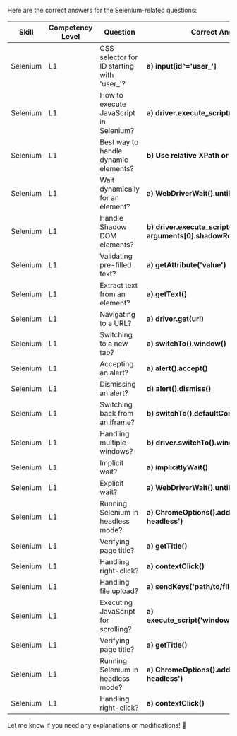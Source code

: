 Here are the correct answers for the Selenium-related questions:

| Skill    | Competency Level | Question                                    | Correct Answer                         | Topic                      |
|----------|----------------|--------------------------------|--------------------------------|--------------------------|
| Selenium | L1 | CSS selector for ID starting with 'user_'? | **a) input[id^='user_']** | XPath & CSS |
| Selenium | L1 | How to execute JavaScript in Selenium? | **a) driver.execute_script()** | Advanced Selenium |
| Selenium | L1 | Best way to handle dynamic elements? | **b) Use relative XPath or CSS** | Advanced Selenium |
| Selenium | L1 | Wait dynamically for an element? | **a) WebDriverWait().until()** | Waits & Synchronization |
| Selenium | L1 | Handle Shadow DOM elements? | **b) driver.execute_script('return arguments[0].shadowRoot', host)** | Shadow DOM |
| Selenium | L1 | Validating pre-filled text? | **a) getAttribute('value')** | Validations |
| Selenium | L1 | Extract text from an element? | **a) getText()** | Element Interaction |
| Selenium | L1 | Navigating to a URL? | **a) driver.get(url)** | Browser Navigation |
| Selenium | L1 | Switching to a new tab? | **a) switchTo().window()** | Browser Navigation |
| Selenium | L1 | Accepting an alert? | **a) alert().accept()** | Alerts |
| Selenium | L1 | Dismissing an alert? | **d) alert().dismiss()** | Alerts |
| Selenium | L1 | Switching back from an iframe? | **b) switchTo().defaultContent()** | Frames |
| Selenium | L1 | Handling multiple windows? | **b) driver.switchTo().window()** | Browser Navigation |
| Selenium | L1 | Implicit wait? | **a) implicitlyWait()** | Waits |
| Selenium | L1 | Explicit wait? | **a) WebDriverWait().until()** | Waits |
| Selenium | L1 | Running Selenium in headless mode? | **a) ChromeOptions().addArguments('--headless')** | Advanced Selenium |
| Selenium | L1 | Verifying page title? | **a) getTitle()** | Browser Navigation |
| Selenium | L1 | Handling right-click? | **a) contextClick()** | Mouse Actions |
| Selenium | L1 | Handling file upload? | **a) sendKeys('path/to/file')** | File Handling |
| Selenium | L1 | Executing JavaScript for scrolling? | **a) execute_script('window.scrollBy(0,500)')** | JavaScript Execution |
| Selenium | L1 | Verifying page title? | **a) getTitle()** | Validations |
| Selenium | L1 | Running Selenium in headless mode? | **a) ChromeOptions().addArguments('--headless')** | Headless Execution |
| Selenium | L1 | Handling right-click? | **a) contextClick()** | Mouse Actions |

Let me know if you need any explanations or modifications! 🚀